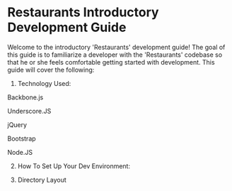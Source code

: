Restaurants Introductory Development Guide
===========

Welcome to the introductory 'Restaurants' development guide! The goal of this guide is to familiarize a developer with the 'Restaurants' codebase so that he or she feels comfortable getting started with development. This guide will cover the following:

1) Technology Used:

Backbone.js

Underscore.JS

jQuery

Bootstrap

Node.JS

2) How To Set Up Your Dev Environment:

3) Directory Layout


